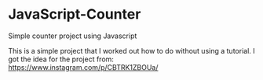 # JavaScript-Counter
Simple counter project using Javascript

This is a simple project that I worked out how to do without using a tutorial. I got the idea for the project from: 
https://www.instagram.com/p/CBTRK1ZBOUa/
